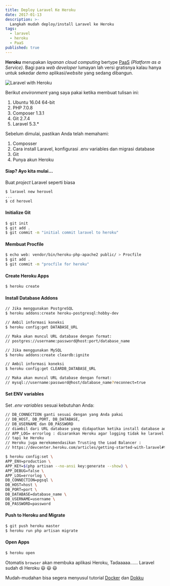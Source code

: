 ```yaml
---
title: Deploy Laravel Ke Heroku
date: 2017-01-13
description: >-
  Langkah mudah deploy/install Laravel ke Heroku  
tags:
  - laravel
  - heroku
  - PaaS
published: true
---
```


**Heroku** merupakan _layanan cloud computing_ bertype <a href="https://rizkimufrizal.github.io/heroku-sebagai-komputasi-modern/" target="_blank">PaaS</a> _(Platform as a Service)_. Bagi para *web developer* lumayan lah versi gratisnya kalau hanya untuk sekedar *demo* aplikasi/*website* yang sedang dibangun.

![Laravel with Heroku](https://raw.githubusercontent.com/khoerodin/khoerodin.github.io/master/assets/images/laravel_heroku.jpg "Laravel with Heroku")

Berikut *environment* yang saya pakai ketika membuat tulisan ini:

1. Ubuntu 16.04 64-bit
2. PHP 7.0.8
3. Composer 1.3.1
4. Git 2.7.4
3. Laravel 5.3.*

Sebelum dimulai, pastikan Anda telah memahami:

1. Composser
2. Cara install Laravel, konfigurasi .env variables dan migrasi database
3. Git
4. Punya akun Heroku

#### Siap? Ayo kita mulai...

Buat *project* Laravel seperti biasa

```bash
$ laravel new herovel
...
$ cd herovel
```

#### Initialize Git

```bash
$ git init
$ git add .
$ git commit -m "initial commit laravel to heroku"
```

#### Membuat Procfile

```bash
$ echo web: vendor/bin/heroku-php-apache2 public/ > Procfile
$ git add .
$ git commit -m "procfile for heroku"
```

#### Create Heroku Apps

```bash
$ heroku create
```

#### Install Database Addons

```bash
// Jika menggunakan PostgreSQL
$ heroku addons:create heroku-postgresql:hobby-dev

// Ambil informasi koneksi
$ heroku config:get DATABASE_URL

// Maka akan muncul URL database dengan format:
// postgres://username:password@host:port/database_name
```

```bash
// Jika menggunakan MySQL
$ heroku addons:create cleardb:ignite

// Ambil informasi koneksi
$ heroku config:get CLEARDB_DATABASE_URL

// Maka akan muncul URL database dengan format:
// mysql://username:password@host/database_name?reconnect=true
````

#### Set ENV variables

Set *.env variables* sesuai kebutuhan Anda:

```bash
// DB_CONNECTION ganti sesuai dengan yang Anda pakai
// DB_HOST, DB_PORT, DB_DATABASE, 
// DB_USERNAME dan DB_PASSWORD 
// diambil dari URL database yang didapatkan ketika install database addons
// APP_LOG= errorlog : disarankan Heroku agar logging tidak ke laravel storage 
// tapi ke Heroku
// Heroku juga merekomendasikan Trusting the Load Balancer :
// https://devcenter.heroku.com/articles/getting-started-with-laravel#trusting-the-load-balancer

$ heroku config:set \
APP_ENV=production \
APP_KEY=$(php artisan --no-ansi key:generate --show) \
APP_DEBUG=false \
APP_LOG=errorlog \
DB_CONNECTION=pgsql \
DB_HOST=host \
DB_PORT=port \
DB_DATABASE=database_name \
DB_USERNAME=username \
DB_PASSWORD=password
```

#### Push to Heroku and Migrate

```bash
$ git push heroku master
$ heroku run php artisan migrate
```

#### Open Apps
```bash
$ heroku open
```
Otomatis `browser` akan membuka aplikasi Heroku,
Tadaaaaa...... Laravel sudah di Heroku :smiley: :smiley: :smiley:

Mudah-mudahan bisa segera menyusul tutorial <a href="https://www.docker.com/" target="_blank">Docker</a> dan <a href="http://dokku.viewdocs.io/dokku/" target="_blank">Dokku</a>
